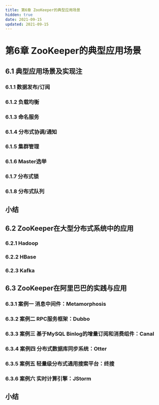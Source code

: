 ```yaml
---
title: 第6章 ZooKeeper的典型应用场景
hidden: true
date: 2021-09-15
updated: 2021-09-15
---
```


# 第6章 ZooKeeper的典型应用场景

## 6.1 典型应用场景及实现注

### 6.1.1 数据发布/订阅

### 6.1.2 负载均衡

### 6.1.3 命名服务

### 6.1.4 分布式协调/通知

### 6.1.5 集群管理

### 6.1.6 Master选举

### 6.1.7 分布式锁

### 6.1.8 分布式队列

## 小结

## 6.2 ZooKeeper在大型分布式系统中的应用

### 6.2.1 Hadoop

### 6.2.2 HBase

### 6.2.3 Kafka

## 6.3 ZooKeeper在阿里巴巴的实践与应用

### 6.3.1 案例一 消息中间件：Metamorphosis

### 6.3.2 案例二 RPC服务框架：Dubbo

### 6.3.3 案例三 基于MySQL Binlog的增量订阅和消费组件：Canal

### 6.3.4 案例四 分布式数据库同步系统：Otter

### 6.3.5 案例五 轻量级分布式通用搜索平台：终搜

### 6.3.6 案例六 实时计算引擎：JStorm

## 小结
